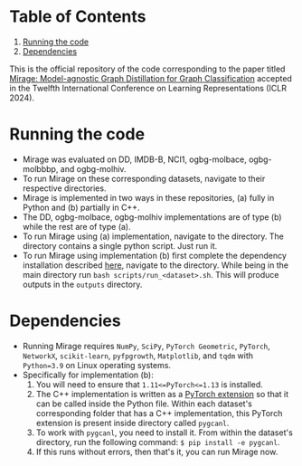 
# Table of Contents

1.  [Running the code](#org8ab739a)
2.  [Dependencies](#orgd6b9c53)

This is the official repository of the code corresponding to the paper titled
[Mirage: Model-agnostic Graph Distillation for Graph Classification](https://openreview.net/forum?id=78iGZdqxYY)
accepted in the Twelfth International Conference on Learning
Representations (ICLR 2024).


<a id="org8ab739a"></a>

# Running the code

-   Mirage was evaluated on DD, IMDB-B, NCI1, ogbg-molbace, ogbg-molbbbp,
    and ogbg-molhiv.
-   To run Mirage on these corresponding datasets,
    navigate to their respective directories.
-   Mirage is implemented in two
    ways in these repositories, (a) fully in Python and (b) partially in
    C++.
-   The DD, ogbg-molbace, ogbg-molhiv implementations are of type (b)
    while the rest are of type (a).
-   To run Mirage using (a) implementation, navigate to the
    directory. The directory contains a single python script. Just run it.
-   To run Mirage using implementation (b) first complete the dependency
    installation described [here](#orgd306116), navigate to the
    directory. While being in the main directory run `bash
      scripts/run_<dataset>.sh`. This will produce outputs in the
    `outputs` directory.


<a id="orgd6b9c53"></a>

# Dependencies

-   Running Mirage requires `NumPy`, `SciPy`, `PyTorch Geometric`, `PyTorch`,
    `NetworkX`, `scikit-learn`, `pyfpgrowth`, `Matplotlib`, and `tqdm` with `Python=3.9` on Linux
    operating systems.
-   <a id="orgd306116"></a>Specifically for implementation (b):
    1.  You will need to ensure that `1.11<=PyTorch<=1.13` is installed.
    2.  The C++ implementation is written as a [PyTorch extension](https://docs.w3cub.com/pytorch/cpp_extension) so that
        it can be called inside the Python file. Within each dataset's
        corresponding folder that has a C++ implementation, this PyTorch
        extension is present inside directory called `pygcanl`.
    3.  To work with `pygcanl`, you need to install it. From within the dataset's directory, run the following
        command: `$ pip install -e pygcanl`.
    4.  If this runs without errors, then that's it, you can run Mirage now.

